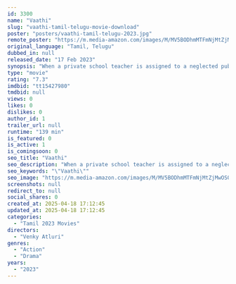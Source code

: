 ```yaml
---
id: 3300
name: "Vaathi"
slug: "vaathi-tamil-telugu-movie-download"
poster: "posters/vaathi-tamil-telugu-2023.jpg"
remote_poster: "https://m.media-amazon.com/images/M/MV5BODhmMTFmNjMtZjMwOS00MjNlLWJkNzQtYTI0MjhiZDMzNzZmXkEyXkFqcGc@._V1_SX300.jpg"
original_language: "Tamil, Telugu"
dubbed_in: null
released_date: "17 Feb 2023"
synopsis: "When a private school teacher is assigned to a neglected public school, he must overcome personal and political strife in his fight for education."
type: "movie"
rating: "7.3"
imdbid: "tt15427980"
tmdbid: null
views: 0
likes: 0
dislikes: 0
author_id: 1
trailer_url: null
runtime: "139 min"
is_featured: 0
is_active: 1
is_comingsoon: 0
seo_title: "Vaathi"
seo_description: "When a private school teacher is assigned to a neglected public school, he must overcome personal and political strife in his fight for education."
seo_keywords: "\"Vaathi\""
seo_image: "https://m.media-amazon.com/images/M/MV5BODhmMTFmNjMtZjMwOS00MjNlLWJkNzQtYTI0MjhiZDMzNzZmXkEyXkFqcGc@._V1_SX300.jpg"
screenshots: null
redirect_to: null
social_shares: 0
created_at: 2025-04-18 17:12:45
updated_at: 2025-04-18 17:12:45
categories:
  - "Tamil 2023 Movies"
directors:
  - "Venky Atluri"
genres:
  - "Action"
  - "Drama"
years:
  - "2023"
---
```

